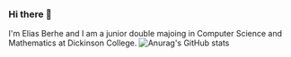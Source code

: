 ### Hi there 👋

I'm Elias Berhe and I am a junior double majoing in Computer Science and Mathematics at Dickinson College. 
![Anurag's GitHub stats](https://github-readme-stats.vercel.app/api?username=EliasBerhe&show=reviews,discussions_started,discussions_answered,prs_merged,prs_merged_percentage)
